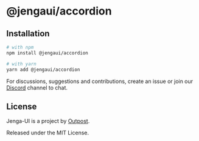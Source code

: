 # @jengaui/accordion

## Installation

```sh
# with npm
npm install @jengaui/accordion

# with yarn
yarn add @jengaui/accordion
```

For discussions, suggestions and contributions, create an issue or join our [Discord](https://discord.gg/sHnHPnAPZj) channel to chat.

## License

Jenga-UI is a project by [Outpost](https://outpost.run).

Released under the MIT License.
